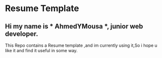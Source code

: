# Resume Template
## Hi my name is * AhmedYMousa *, junior web developer.
This Repo contains a Resume template ,and im currently using it,So i hope u like it and find it useful in some way.

